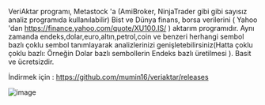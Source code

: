 VeriAktar programı, ﻿Metastock 'a (AmiBroker, NinjaTrader gibi gibi sayısız analiz programıda kullanılabilir) Bist ve Dünya finans, borsa verilerini ( Yahoo 'dan https://finance.yahoo.com/quote/XU100.IS/ ) aktarım programıdır. Aynı zamanda endeks,dolar,euro,altın,petrol,coin ve benzeri herhangi sembol bazlı çoklu sembol tanımlayarak analizlerinizi genişletebilirsiniz(Hatta çoklu çoklu bazlı: Örneğin Dolar bazlı sembollerin Endeks bazlı üretilmesi ). Basit ve ücretsizdir. 

İndirmek için : https://github.com/mumin16/veriaktar/releases

![image](https://github.com/user-attachments/assets/50cbe2e8-3c0c-4380-a230-f78feb22c98a)


